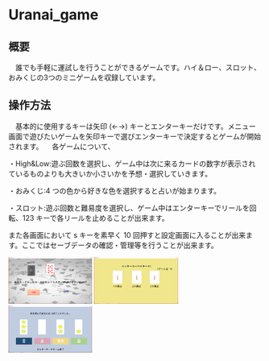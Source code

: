 # Uranai_game

## 概要
　誰でも手軽に運試しを行うことができるゲームです。ハイ＆ロー、スロット、おみくじの3つのミニゲームを収録しています。

## 操作方法
　基本的に使用するキーは矢印 (←→) キーとエンターキーだけです。メニュー画面で遊びたいゲームを矢印キーで選びエンターキーで決定するとゲームが開始されます。
 　各ゲームについて、

・High&Low:遊ぶ回数を選択し、ゲーム中は次に来るカードの数字が表示されているものよりも大きいか小さいかを予想・選択していきます。

・おみくじ:4 つの色から好きな色を選択すると占いが始まります。

・スロット:遊ぶ回数と難易度を選択し、ゲーム中はエンターキーでリールを回転、123 キーで各リールを止めることが出来ます。

また各画面において s キーを素早く 10 回押すと設定画面に入ることが出来ます。ここではセーブデータの確認・管理等を行うことが出来ます。


<img src="hl.png" width="33%"> <img src="slot.png" width="33%"> <img src="mikuji.png" width="33%">
